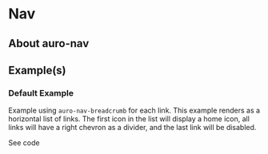 # Nav

<!-- AURO-GENERATED-CONTENT:START (FILE:src=./description.md) -->
<!-- AURO-GENERATED-CONTENT:END -->

## About auro-nav

<!-- AURO-GENERATED-CONTENT:START (FILE:src=./useCases.md) -->
<!-- AURO-GENERATED-CONTENT:END -->

## Example(s)

### Default Example

Example using `auro-nav-breadcrumb` for each link. This example renders as a horizontal list of links. The first icon in the list
will display a home icon, all links will have a right chevron as a divider, and the last link will be disabled.

<div class="exampleWrapper">
  <!-- AURO-GENERATED-CONTENT:START (FILE:src=./../../apiExamples/breadcrumb.html) -->
  <!-- AURO-GENERATED-CONTENT:END -->
</div>

<auro-accordion lowProfile justifyRight>
  <span slot="trigger">See code</span>

<!-- AURO-GENERATED-CONTENT:START (CODE:src=./../../apiExamples/breadcrumb.html) -->
<!-- AURO-GENERATED-CONTENT:END -->

</auro-accordion>
